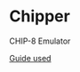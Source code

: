 # Chipper

CHIP-8 Emulator

[Guide used](http://www.multigesture.net/articles/how-to-write-an-emulator-chip-8-interpreter/)
